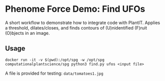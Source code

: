 # Phenome Force Demo: Find UFOs

A short workflow to demonstrate how to integrate code with PlantIT. Applies a threshold, dilates/closes, and finds contours of (U)nidentified (F)ruit (O)bjects in an image.

## Usage

`docker run -it -v $(pwd):/opt/spg -w /opt/spg computationalplantscience/spg python3 find.py ufos <input file>`

A file is provided for testing: `data/tomatoes1.jpg`
